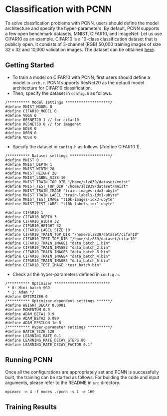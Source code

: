 # Classification with PCNN
To solve classfication problems with PCNN, users should define the model architecture and specify the hyper-parameters.
By default, PCNN supports a few open benchmark datasets, MNIST, CIFAR10, and ImageNet. 
Let us use CIFAR10 as an example.
CIFAR10 is a 10-class classification dataset that is publicly open.
It consists of 3-channel (RGB) 50,000 training images of size 32 x 32 and 10,000 validation images.
The dataset can be obtained [here](https://www.cs.toronto.edu/~kriz/cifar.html).

## Getting Started
* To train a model on CIFAR10 with PCNN, first users should define a model in `arch.c`. PCNN supports ResNet20 as the default model architecture for CIFAR10 classification.
* Then, specify the dataset in `config.h` as follows.
```
/********** Model settings ********************/
#define MNIST_MODEL 0
#define CIFAR10_MODEL 0
#define VGGA 0
#define RESNET20 1 // for cifar10
#define RESNET50 0 // for imagenet
#define EDSR 0
#define DRRN 0
#define VDSR 0
```
* Specify the dataset in `config.h` as follows (#define CIFAR10 1).
```
/********** Dataset settings ******************/
#define MNIST 0
#define MNIST_DEPTH 1
#define MNIST_WIDTH 28
#define MNIST_HEIGHT 28
#define MNIST_LABEL_SIZE 10
#define MNIST_TRAIN_TOP_DIR "/home/slz839/dataset/mnist"
#define MNIST_TEST_TOP_DIR "/home/slz839/dataset/mnist"
#define MNIST_TRAIN_IMAGE "train-images-idx3-ubyte"
#define MNIST_TRAIN_LABEL "train-labels-idx1-ubyte"
#define MNIST_TEST_IMAGE "t10k-images-idx3-ubyte"
#define MNIST_TEST_LABEL "t10k-labels-idx1-ubyte"

#define CIFAR10 1
#define CIFAR10_DEPTH 3
#define CIFAR10_WIDTH 32
#define CIFAR10_HEIGHT 32
#define CIFAR10_LABEL_SIZE 10
#define CIFAR10_TRAIN_TOP_DIR "/home/slz839/dataset/cifar10"
#define CIFAR10_TEST_TOP_DIR "/home/slz839/dataset/cifar10"
#define CIFAR10_TRAIN_IMAGE1 "data_batch_1.bin"
#define CIFAR10_TRAIN_IMAGE2 "data_batch_2.bin"
#define CIFAR10_TRAIN_IMAGE3 "data_batch_3.bin"
#define CIFAR10_TRAIN_IMAGE4 "data_batch_4.bin"
#define CIFAR10_TRAIN_IMAGE5 "data_batch_5.bin"
#define CIFAR10_TEST_IMAGE "test_batch.bin"
```
* Check all the hyper-parameters defined in `config.h`.
```
/********** Optimizer *************************
 * 0: Mini-batch SGD
 * 1: Adam */
#define OPTIMIZER 0
/********** Optimizer-dependent settings ******/
#define WEIGHT_DECAY 0.0001
#define MOMENTUM 0.9
#define ADAM_BETA1 0.9
#define ADAM_BETA2 0.999
#define ADAM_EPSILON 1e-8
/********** Hyper-parameter settings **********/
#define BATCH_SIZE 128
#define LEARNING_RATE 0.1
#define LEARNING_RATE_DECAY_STEPS 80
#define LEARNING_RATE_DECAY_FACTOR 0.1f
```

## Running PCNN
Once all the configurations are appropriately set and PCNN is successfully built, the training can be started as follows.
For building the code and input arguments, please refer to the README in `src` directory.
```
mpiexec -n 4 -f nodes ./pcnn -s 1 -e 160
```

## Training Results
